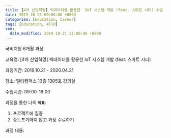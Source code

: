 ```yaml
---
title: [4차 산업혁명] 빅데이터를 활용한  IoT 시스템 개발 (feat. 스마트 시티) 수업 시작
date: 2019-10-21 09:00:00 +0800
categories: [Education, Career]
tags: [Education, 4TIR]
seo:
  date_modified: 2019-10-21 21:00:00 +0800
---
```






국비지원 6개월 과정

교육명: [4차 산업혁명] 빅데이터를 활용한  IoT 시스템 개발 (feat. 스마트 시티)

과정기간: 2019.10.21 - 2020.04.21

장소: 멀티캠퍼스 13층 1305호 강의실

수업시간: 09:00-18:00



과정을 통한 나의 **`목표`**:

1. 프로젝트에 집중
2. 중도포기하지 않고 과정 수료하기







과정 내용:







